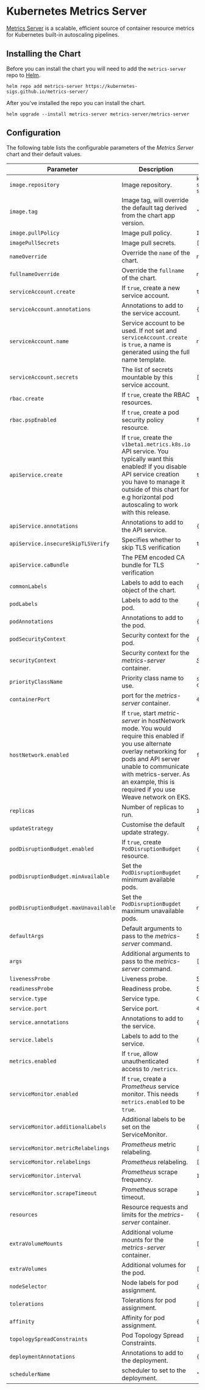# Kubernetes Metrics Server

[Metrics Server](https://github.com/kubernetes-sigs/metrics-server/) is a scalable, efficient source of container resource metrics for Kubernetes built-in autoscaling pipelines.

<!-- Trigger release -->

## Installing the Chart

Before you can install the chart you will need to add the `metrics-server` repo to [Helm](https://helm.sh/).

```shell
helm repo add metrics-server https://kubernetes-sigs.github.io/metrics-server/
```

After you've installed the repo you can install the chart.

```shell
helm upgrade --install metrics-server metrics-server/metrics-server
```

## Configuration

The following table lists the configurable parameters of the _Metrics Server_ chart and their default values.

| Parameter                            | Description                                                                                                                                                                                                                                                  | Default                                    |
| ------------------------------------ |--------------------------------------------------------------------------------------------------------------------------------------------------------------------------------------------------------------------------------------------------------------| ------------------------------------------ |
| `image.repository`                   | Image repository.                                                                                                                                                                                                                                            | `k8s.gcr.io/metrics-server/metrics-server` |
| `image.tag`                          | Image tag, will override the default tag derived from the chart app version.                                                                                                                                                                                 | `""`                                       |
| `image.pullPolicy`                   | Image pull policy.                                                                                                                                                                                                                                           | `IfNotPresent`                             |
| `imagePullSecrets`                   | Image pull secrets.                                                                                                                                                                                                                                          | `[]`                                       |
| `nameOverride`                       | Override the `name` of the chart.                                                                                                                                                                                                                            | `nil`                                      |
| `fullnameOverride`                   | Override the `fullname` of the chart.                                                                                                                                                                                                                        | `nil`                                      |
| `serviceAccount.create`              | If `true`, create a new service account.                                                                                                                                                                                                                     | `true`                                     |
| `serviceAccount.annotations`         | Annotations to add to the service account.                                                                                                                                                                                                                   | `{}`                                       |
| `serviceAccount.name`                | Service account to be used. If not set and `serviceAccount.create` is `true`, a name is generated using the full name template.                                                                                                                              | `nil`                                      |
| `serviceAccount.secrets`             | The list of secrets mountable by this service account.                                                                                                       | `[]`                                       |
| `rbac.create`                        | If `true`, create the RBAC resources.                                                                                                                                                                                                                        | `true`                                     |
| `rbac.pspEnabled`                    | If `true`, create a pod security policy resource.                                                                                                                                                                                                            | `false`                                    |
| `apiService.create`                  | If `true`, create the `v1beta1.metrics.k8s.io` API service. You typically want this enabled! If you disable API service creation you have to manage it outside of this chart for e.g horizontal pod autoscaling to work with this release.                   | `true`                                     |
| `apiService.annotations`             | Annotations to add to the API service.                                                                                                                                                                                                                       | `{}`                                       |
| `apiService.insecureSkipTLSVerify`   | Specifies whether to skip TLS verification                                                                                                                                                                                                                   | `true`                                     |
| `apiService.caBundle`                | The PEM encoded CA bundle for TLS verification                                                                                                                                                                                                               | `""`                                       |
| `commonLabels`                       | Labels to add to each object of the chart.                                                                                                                                                                                                                   | `{}`                                       |
| `podLabels`                          | Labels to add to the pod.                                                                                                                                                                                                                                    | `{}`                                       |
| `podAnnotations`                     | Annotations to add to the pod.                                                                                                                                                                                                                               | `{}`                                       |
| `podSecurityContext`                 | Security context for the pod.                                                                                                                                                                                                                                | `{}`                                       |
| `securityContext`                    | Security context for the _metrics-server_ container.                                                                                                                                                                                                         | _See values.yaml_                          |
| `priorityClassName`                  | Priority class name to use.                                                                                                                                                                                                                                  | `system-cluster-critical`                  |
| `containerPort`                      | port for the _metrics-server_ container.                                                                                                                                                                                                                     | `4443`                                     |
| `hostNetwork.enabled`                | If `true`, start _metric-server_ in hostNetwork mode. You would require this enabled if you use alternate overlay networking for pods and API server unable to communicate with metrics-server. As an example, this is required if you use Weave network on EKS. | `false`                                    |
| `replicas`                           | Number of replicas to run.                                                                                                                                                                                                                                   | `1`                                        |
| `updateStrategy`                     | Customise the default update strategy.                                                                                                                                                                                                                       | `{}`                                       |
| `podDisruptionBudget.enabled`        | If `true`, create `PodDisruptionBudget` resource.                                                                                                                                                                                                            | `{}`                                       |
| `podDisruptionBudget.minAvailable`   | Set the `PodDisruptionBugdet` minimum available pods.                                                                                                                                                                                                        | `nil`                                      |
| `podDisruptionBudget.maxUnavailable` | Set the `PodDisruptionBugdet` maximum unavailable pods.                                                                                                                                                                                                      | `nil`                                      |
| `defaultArgs`                        | Default arguments to pass to the _metrics-server_ command.                                                                                                                                                                                                   | See _values.yaml_                          |
| `args`                               | Additional arguments to pass to the _metrics-server_ command.                                                                                                                                                                                                | `[]`                                       |
| `livenessProbe`                      | Liveness probe.                                                                                                                                                                                                                                              | See _values.yaml_                          |
| `readinessProbe`                     | Readiness probe.                                                                                                                                                                                                                                             | See _values.yaml_                          |
| `service.type`                       | Service type.                                                                                                                                                                                                                                                | `ClusterIP`                                |
| `service.port`                       | Service port.                                                                                                                                                                                                                                                | `443`                                      |
| `service.annotations`                | Annotations to add to the service.                                                                                                                                                                                                                           | `{}`                                       |
| `service.labels`                     | Labels to add to the service.                                                                                                                                                                                                                                | `{}`                                       |
| `metrics.enabled`                    | If `true`, allow unauthenticated access to `/metrics`.                                                                                                                                                                                                       | `false`                                    |
| `serviceMonitor.enabled`             | If `true`, create a _Prometheus_ service monitor. This needs `metrics.enabled` to be `true`.                                                                                                                                                                 | `false`                                    |
| `serviceMonitor.additionalLabels`    | Additional labels to be set on the ServiceMonitor.                                                                                                                                                                                                           | `{}`                                       |
| `serviceMonitor.metricRelabelings`   | _Prometheus_ metric relabeling.                                                                                                                                                                                                                              | `[]`                                       |
| `serviceMonitor.relabelings`         | _Prometheus_ relabeling.                                                                                                                                                                                                                                     | `[]`                                       |
| `serviceMonitor.interval`            | _Prometheus_ scrape frequency.                                                                                                                                                                                                                               | `1m`                                       |
| `serviceMonitor.scrapeTimeout`       | _Prometheus_ scrape timeout.                                                                                                                                                                                                                                 | `10s`                                      |
| `resources`                          | Resource requests and limits for the _metrics-server_ container.                                                                                                                            | `{}`                                       |
| `extraVolumeMounts`                  | Additional volume mounts for the _metrics-server_ container.                                                                                                                                                                                                 | `[]`                                       |
| `extraVolumes`                       | Additional volumes for the pod.                                                                                                                                                                                                                              | `[]`                                       |
| `nodeSelector`                       | Node labels for pod assignment.                                                                                                                                                                                                                              | `{}`                                       |
| `tolerations`                        | Tolerations for pod assignment.                                                                                                                                                                                                                              | `[]`                                       |
| `affinity`                           | Affinity for pod assignment.                                                                                                                                                                                                                                 | `{}`                                       |
| `topologySpreadConstraints`          | Pod Topology Spread Constraints.                                                                                                                                                                                                                             | `[]`                                       |
| `deploymentAnnotations`              | Annotations to add to the deployment.                                                                                                                                                                                                                        | `{}`                                       |
| `schedulerName`                      | scheduler to set to the deployment.                                                                                                                                                                                                                          | `""`                                       |
